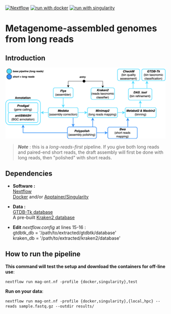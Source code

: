 [![Nextflow](https://img.shields.io/badge/nextflow%20DSL2-%E2%89%A522.10.1-23aa62.svg)](https://www.nextflow.io/)
[![run with docker](https://img.shields.io/badge/run%20with-docker-0db7ed?labelColor=000000&logo=docker)](https://www.docker.com/)
[![run with singularity](https://img.shields.io/badge/run%20with-singularity-1d355c.svg?labelColor=000000)](https://sylabs.io/docs/)

# Metagenome-assembled genomes from long reads
## Introduction
![alt text](/img/mag-ont_schema.png)

> *__Note__* : this is a *long-reads-first* pipeline. If you give both long reads and paired-end short reads, the draft assembly will first be done with long reads, then "polished" with short reads.
## Dependencies
- __Software :__  
  [Nextflow](https://www.nextflow.io/)  
  [Docker](https://www.docker.com/) and/or [Apptainer/Singularity](https://apptainer.org/)  

- __Data :__  
  [GTDB-Tk database](https://ecogenomics.github.io/GTDBTk/installing/index.html#gtdb-tk-reference-data)  
  A pre-built [Kraken2 database](https://benlangmead.github.io/aws-indexes/k2)

- __Edit__ *nextflow.config* at lines 15-16 :  
  gtdbtk_db = '/path/to/extracted/gtdbtk/database'    
  kraken_db = '/path/to/extracted/kraken2/database'

## How to run the pipeline
__This command will test the setup and download the containers for off-line use__:  
```
nextflow run mag-ont.nf -profile {docker,singularity},test
```
__Run on your data__:  
```
nextflow run mag-ont.nf -profile {docker,singularity},{local,hpc} --reads sample.fastq.gz --outdir results/
```
